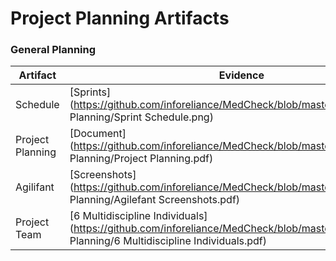 # Project Planning Artifacts

### General Planning
Artifact | Evidence 
--- | --- 
Schedule | [Sprints](https://github.com/inforeliance/MedCheck/blob/master/Artifacts/Project Planning/Sprint Schedule.png)
Project Planning | [Document](https://github.com/inforeliance/MedCheck/blob/master/Artifacts/Project Planning/Project Planning.pdf)
Agilifant | [Screenshots](https://github.com/inforeliance/MedCheck/blob/master/Artifacts/Project Planning/Agilefant Screenshots.pdf)
Project Team | [6 Multidiscipline Individuals](https://github.com/inforeliance/MedCheck/blob/master/Artifacts/Project Planning/6 Multidiscipline Individuals.pdf)